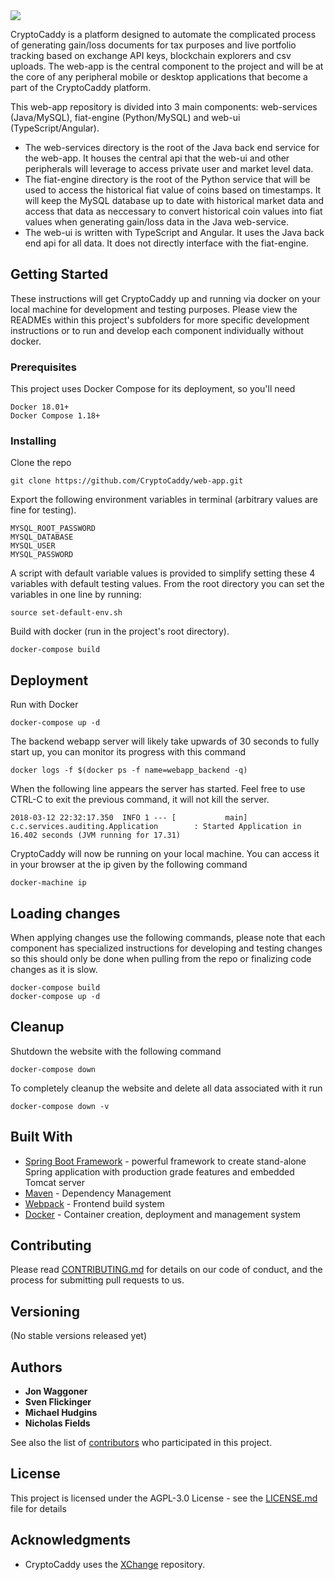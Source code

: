 
<img src='https://github.com/CryptoCaddy/web-app/blob/master/web-ui/src/assets/img/caddy-cropped.png'/>

CryptoCaddy is a platform designed to automate the complicated process of generating gain/loss documents for tax purposes and live portfolio tracking based on exchange API keys, blockchain explorers and csv uploads. The web-app is the central component to the project and will be at the core of any peripheral mobile or desktop applications that become a part of the CryptoCaddy platform.

This web-app repository is divided into 3 main components: web-services (Java/MySQL), fiat-engine (Python/MySQL) and web-ui (TypeScript/Angular).


* The web-services directory is the root of the Java back end service for the web-app. It houses the central api that the web-ui and other peripherals will leverage to access private user and market level data.
* The fiat-engine directory is the root of the Python service that will be used to access the historical fiat value of coins based on timestamps. It will keep the MySQL database up to date with historical market data and access that data as neccessary to convert historical coin values into fiat values when generating gain/loss data in the Java web-service.
* The web-ui is written with TypeScript and Angular. It uses the Java back end api for all data. It does not directly interface with the fiat-engine.


## Getting Started

These instructions will get CryptoCaddy up and running via docker on your local machine for development and testing purposes. Please view the READMEs within this project's subfolders for more specific development instructions or to run and develop each component individually without docker.

### Prerequisites

This project uses Docker Compose for its deployment, so you'll need

```
Docker 18.01+
Docker Compose 1.18+
```

### Installing

Clone the repo

```
git clone https://github.com/CryptoCaddy/web-app.git
```

Export the following environment variables in terminal (arbitrary values are fine for testing).

```
MYSQL_ROOT_PASSWORD
MYSQL_DATABASE
MYSQL_USER
MYSQL_PASSWORD
```

A script with default variable values is provided to simplify setting these 4 variables with default testing values. From the root directory you can set the variables in one line by running:

```
source set-default-env.sh
```

Build with docker (run in the project's root directory).

```
docker-compose build
```

## Deployment

Run with Docker
```
docker-compose up -d
```

The backend webapp server will likely take upwards of 30 seconds to fully start up, you can monitor its progress with this command
```
docker logs -f $(docker ps -f name=webapp_backend -q)
```

When the following line appears the server has started. Feel free to use CTRL-C to exit the previous command, it will not kill the server.
```
2018-03-12 22:32:17.350  INFO 1 --- [           main] c.c.services.auditing.Application        : Started Application in 16.402 seconds (JVM running for 17.31)
```

CryptoCaddy will now be running on your local machine. You can access it in your browser at the ip given by the following command
```
docker-machine ip
```

## Loading changes

When applying changes use the following commands, please note that each component has specialized instructions for developing and testing changes so this should only be done when pulling from the repo or finalizing code changes as it is slow.

```
docker-compose build
docker-compose up -d
```

## Cleanup

Shutdown the website with the following command
```
docker-compose down
```

To completely cleanup the website and delete all data associated with it run
```
docker-compose down -v
```

## Built With

* [Spring Boot Framework](https://spring.io/docs/) - powerful framework to create stand-alone Spring application with production grade features and embedded Tomcat server
* [Maven](https://maven.apache.org/) - Dependency Management
* [Webpack](https://webpack.js.org/) - Frontend build system
* [Docker](https://www.docker.com/) - Container creation, deployment and management system

## Contributing

Please read [CONTRIBUTING.md](https://github.com/CryptoCaddy/web-app/blob/master/CONTRIBUTING.md) for details on our code of conduct, and the process for submitting pull requests to us.

## Versioning

(No stable versions released yet)

## Authors

* **Jon Waggoner**
* **Sven Flickinger**
* **Michael Hudgins**
* **Nicholas Fields**

See also the list of [contributors](https://github.com/CryptoCaddy/web-services/contributors) who participated in this project.

## License

This project is licensed under the AGPL-3.0 License - see the [LICENSE.md](https://github.com/CryptoCaddy/web-services/blob/master/LICENSE) file for details

## Acknowledgments

* CryptoCaddy uses the [XChange](https://github.com/timmolter/XChange) repository.

